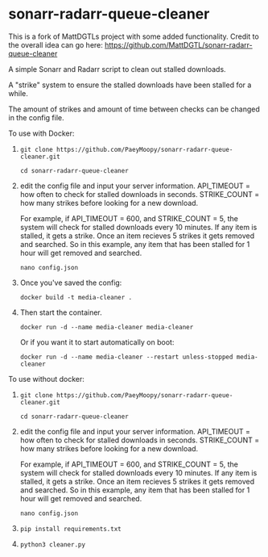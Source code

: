 # sonarr-radarr-queue-cleaner
This is a fork of MattDGTLs project with some added functionality. Credit to the overall idea can go here: https://github.com/MattDGTL/sonarr-radarr-queue-cleaner

A simple Sonarr and Radarr script to clean out stalled downloads.

A "strike" system to ensure the stalled downloads have been stalled for a while.

The amount of strikes and amount of time between checks can be changed in the config file.

To use with Docker:
  1. ```
     git clone https://github.com/PaeyMoopy/sonarr-radarr-queue-cleaner.git

     cd sonarr-radarr-queue-cleaner
     ```
2. edit the config file and input your server information.
   API_TIMEOUT = how often to check for stalled downloads in seconds.
   STRIKE_COUNT = how many strikes before looking for a new download.

   For example, if API_TIMEOUT = 600, and STRIKE_COUNT = 5, the system will check for stalled downloads every 10 minutes. If any item is stalled, it gets a strike. Once an item recieves 5 strikes it gets removed and searched.
   So in this example, any item that has been stalled for 1 hour will get removed and searched.
   ```
   nano config.json
   ```
3. Once you've saved the config:
   ```
   docker build -t media-cleaner .
   ```
4. Then start the container.
   ```
   docker run -d --name media-cleaner media-cleaner
   ```
   Or if you want it to start automatically on boot:
   ```
   docker run -d --name media-cleaner --restart unless-stopped media-cleaner
   ```


To use without docker:  
  1. ```
     git clone https://github.com/PaeyMoopy/sonarr-radarr-queue-cleaner.git

     cd sonarr-radarr-queue-cleaner
     ```
2. edit the config file and input your server information.
   API_TIMEOUT = how often to check for stalled downloads in seconds.
   STRIKE_COUNT = how many strikes before looking for a new download.

   For example, if API_TIMEOUT = 600, and STRIKE_COUNT = 5, the system will check for stalled downloads every 10 minutes. If any item is stalled, it gets a strike. Once an item recieves 5 strikes it gets removed and searched.
   So in this example, any item that has been stalled for 1 hour will get removed and searched.
   ```
   nano config.json
   ```
3. ```
   pip install requirements.txt
   ```
4. ```
   python3 cleaner.py
   ```

